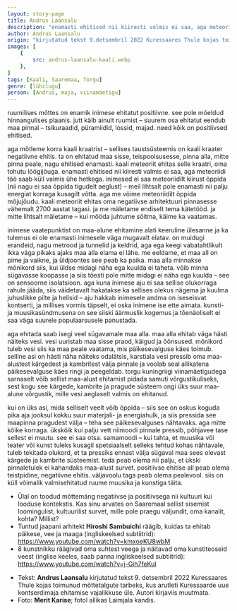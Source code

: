 ```yaml
---
layout: story-page
title: Andrus Laansalu
description: "enamasti ehitised nii kiiresti valmis ei saa, aga meteoriidi töö saab küll valmis ühe hetkega"
author: Andrus Laansalu
origin: "kirjutatud tekst 9.detsembril 2022 Kuressaares Thule kojas toimunud mõttetalgute tarbeks, kus arutleti Kuressaarde uue kontserdimaja ehitamise vajalikkuse üle."
images: [
    {
        src: andrus-laansalu-kaali.webp
    },
]
tags: [Kaali, Saaremaa, Torgu]
genre: [lühilugu]
person: [Andrus, maja, viinamäetigu]
---
```


<!-- # {{$doc.title}} -->

ruumilises mõttes on enamik inimese ehitatut positiivne. see pole mõeldud hinnangulises plaanis. jutt käib ainult ruumist – suurem osa ehitatut eendub maa pinnal – tsikuraadid, püramiidid, lossid, majad. need kõik on positiivsed ehitised.

aga mõtleme korra kaali kraatrist – sellises taustsüsteemis on kaali kraater negatiivne ehitis. ta on ehitatud maa sisse, teispoolsusesse, pinna alla, mitte pinna peale, nagu ehitised enamasti. kaali meteoriit ehitas selle kraatri, oma tohutu löögijõuga. enamasti ehitised nii kiiresti valmis ei saa, aga meteoriidi töö saab küll valmis ühe hetkega. inimesed ei saa meteoriidilt kiirust õppida (nii nagu ei saa õppida tigudelt aeglust) – meil lihtsalt pole enamasti nii palju energiat korraga kusagilt võtta. aga me võime meteoriidilt õppida mõjujõudu. kaali meteoriit ehitas oma negatiivse arhitektuuri pinnasesse vähemalt 2700 aastat tagasi. ja me mäletame endiselt tema kätetööd. ja mitte lihtsalt mäletame – kui mööda juhtume sõitma, käime ka vaatamas. 

inimese vaatepunktist on maa-alune ehitamine alati keeruline ülesanne ja ka tulemus ei ole enamasti inimesele väga mugavalt elatav. on muidugi erandeid, nagu metrood ja tunnelid ja keldrid, aga ega keegi vabatahtlikult ikka väga pikaks ajaks maa alla elama ei lähe. me eeldame, et maa all on pime ja vaikne, ja üldjoontes see peab ka paika. maa alla minnakse mõnikord siis, kui üldse midagi näha ega kuulda ei taheta. võib minna sügavasse koopasse ja siis tõesti pole mitte midagi ei näha ega kuulda – see on sensoorne isolatsioon. aga kuna inimese aju ei saa sellise olukorraga rahule jääda, siis väidetavalt hakatakse ka sellises olekus nägema ja kuulma juhuslikke pilte ja helisid – aju hakkab inimesele andma on iseseisvat kontserti, ja millises vormis täpselt, ei oska inimene ise ette aimata. kunsti- ja muusikasündmusena on see siiski äärmuslik kogemus ja tõenäoliselt ei saa väga suurele populaarsusele panustada. 

aga ehitada saab isegi veel sügavamale maa alla. maa alla ehitab väga hästi näiteks vesi. vesi uuristab maa sisse praod, käigud ja õõnsused. mõnikord tuleb vesi siis ka maa peale vaatama, mis päikesevalguse käes toimub. selline asi on hästi näha näiteks odalätsis, karstiala vesi pressib oma maa-alustest kärgedest ja kambritest välja pinnale ja voolab seal allikatena päikesevalguse käes ringi ja peegeldab. torgu kuningriigi viinamäetigudega sarnaselt võib sellist maa-alust ehitamist pidada samuti võrgustikuliseks, sest kogu see kärgede, kambrite ja pragude süsteem ongi üks suur maa-alune võrgustik, mille vesi aeglaselt valmis on ehitanud. 

kui on üks asi, mida selliselt veelt võib õppida – siis see on oskus koguda pika aja jooksul kokku suur materjali- ja energiahulk, ja siis pressida see maapinna pragudest välja – teha see päikesevalguses nähtavaks. aga mitte kõike korraga. ükskõik kui palju vett niimoodi pinnale pressib, põhjavee tase sellest ei muutu. see ei saa otsa. samamoodi – kui tahta, et muusika või teater või kunst tuleks kusagil spetsiaalselt selleks tehtud kohas nähtavale, tuleb tekitada olukord, et ta pressiks ennast välja sügaval maa sees olevast kärgede ja kambrite süsteemist. teda peab olema nii palju, et ükski pinnaletulek ei kahandaks maa-alust survet. positiivse ehitise all peab olema teistpidine, negatiivne ehitis. väljavoolu taga peab olema pealevool. siis on küll võimalik valmisehitatud ruume muusika ja kunstiga täita.


<!-- Täägid pressima ehitama voolama -->


<story-author :author="author" :origin="origin"></story-author>

<details-wrapper summary="Mis mõtted tekkisid?">

- Ülal on toodud mõttemäng negatiivse ja positiivsega nii kultuuri kui looduse kontekstis. Kas sinu arvates on Saaremaal sellist sisemist loomingulist, kultuurilist survet, mille pole praegu väljundit, oma kanalit, kohta? Millist?
- Tuntud jaapani arhitekt **Hiroshi Sambuichi** räägib, kuidas ta ehitab päikese, vee ja maaga (ingliskeelsed subtiitrid): https://www.youtube.com/watch?v=kmxoeKU8wbM
- 8 kunstnikku räägivad oma suhtest veega ja näitavad oma kunstiteoseid veest (inglise keeles, saab panna ingliskeelsed subtiitrid): https://www.youtube.com/watch?v=j-Gih7feKuI

</details-wrapper>


<details-wrapper summary="Allikad" class="text-sm" icon="icon-park-outline:document-folder">

- Tekst: **Andrus Laansalu** kirjutatud tekst 9. detsembril 2022 Kuressaares Thule kojas toimunud mõttetalgute tarbeks, kus arutleti Kuressaarde uue kontserdimaja ehitamise vajalikkuse üle. Autori kirjaviis muutmata. 
- Foto: **Merit Karise**; fotol allikas Laimjala kandis.

</details-wrapper>
